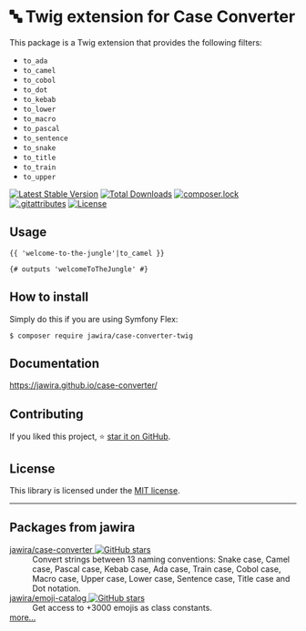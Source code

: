 🔤 Twig extension for Case Converter
====================================

This package is a Twig extension that provides the following filters:

- `to_ada`
- `to_camel`
- `to_cobol`
- `to_dot`
- `to_kebab`
- `to_lower`
- `to_macro`
- `to_pascal`
- `to_sentence`
- `to_snake`
- `to_title`
- `to_train`
- `to_upper`

[![Latest Stable Version](https://poser.pugx.org/jawira/case-converter-twig/v)](//packagist.org/packages/jawira/case-converter-twig)
[![Total Downloads](https://poser.pugx.org/jawira/case-converter-twig/downloads)](//packagist.org/packages/jawira/case-converter-twig)
[![composer.lock](https://poser.pugx.org/jawira/case-converter-twig/composerlock)](//packagist.org/packages/jawira/case-converter-twig)
[![.gitattributes](https://poser.pugx.org/jawira/case-converter-twig/gitattributes)](//packagist.org/packages/jawira/case-converter-twig)
[![License](https://poser.pugx.org/jawira/case-converter-twig/license)](//packagist.org/packages/jawira/case-converter-twig)

Usage
-----

```twig
{{ 'welcome-to-the-jungle'|to_camel }}

{# outputs 'welcomeToTheJungle' #}
```

How to install
--------------

Simply do this if you are using Symfony Flex:

```console
$ composer require jawira/case-converter-twig
```

Documentation
-------------

<https://jawira.github.io/case-converter/>

Contributing
------------

If you liked this project, ⭐ [star it on GitHub](https://github.com/jawira/case-converter-twig).

License
-------

This library is licensed under the [MIT license](LICENSE.md).

***

Packages from jawira
--------------------

<dl>

<dt>
    <a href="https://packagist.org/packages/jawira/case-converter">jawira/case-converter
    <img alt="GitHub stars" src="https://badgen.net/github/stars/jawira/case-converter?icon=github"/></a>
</dt>
<dd>Convert strings between 13 naming conventions: Snake case, Camel case,
  Pascal case, Kebab case, Ada case, Train case, Cobol case, Macro case,
  Upper case, Lower case, Sentence case, Title case and Dot notation.
</dd>

<dt>
    <a href="https://packagist.org/packages/jawira/emoji-catalog">jawira/emoji-catalog
    <img alt="GitHub stars" src="https://badgen.net/github/stars/jawira/emoji-catalog?icon=github"/></a>
</dt>
<dd>Get access to +3000 emojis as class constants.</dd>

<dt><a href="https://packagist.org/packages/jawira/">more...</a></dt>
</dl>
